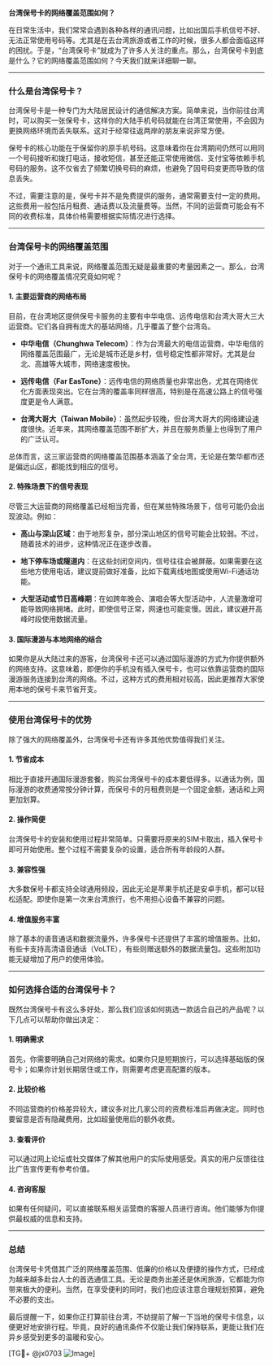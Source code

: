 **台湾保号卡的网络覆盖范围如何？**

在日常生活中，我们常常会遇到各种各样的通讯问题，比如出国后手机信号不好、无法正常使用号码等。尤其是在去台湾旅游或者工作的时候，很多人都会面临这样的困扰。于是，“台湾保号卡”就成为了许多人关注的重点。那么，台湾保号卡到底是什么？它的网络覆盖范围如何？今天我们就来详细聊一聊。

---

### 什么是台湾保号卡？

台湾保号卡是一种专门为大陆居民设计的通信解决方案。简单来说，当你前往台湾时，可以购买一张保号卡，这样你的大陆手机号码就能在台湾正常使用，不会因为更换网络环境而丢失联系。这对于经常往返两岸的朋友来说非常方便。

保号卡的核心功能在于保留你的原手机号码。这意味着你在台湾期间仍然可以用同一个号码接听和拨打电话，接收短信，甚至还能正常使用微信、支付宝等依赖手机号码的服务。这不仅省去了频繁切换号码的麻烦，也避免了因号码变更而导致的信息丢失。

不过，需要注意的是，保号卡并不是免费提供的服务，通常需要支付一定的费用。这些费用一般包括月租费、通话费以及流量费等。当然，不同的运营商可能会有不同的收费标准，具体价格需要根据实际情况进行选择。

---

### 台湾保号卡的网络覆盖范围

对于一个通讯工具来说，网络覆盖范围无疑是最重要的考量因素之一。那么，台湾保号卡的网络覆盖情况究竟如何呢？

#### 1. **主要运营商的网络布局**
目前，在台湾地区提供保号卡服务的主要有中华电信、远传电信和台湾大哥大三大运营商。它们各自拥有庞大的基站网络，几乎覆盖了整个台湾岛。

- **中华电信（Chunghwa Telecom）**：作为台湾最大的电信运营商，中华电信的网络覆盖范围最广，无论是城市还是乡村，信号稳定性都非常好。尤其是台北、高雄等大城市，网络速度极快。
  
- **远传电信（Far EasTone）**：远传电信的网络质量也非常出色，尤其在网络优化方面表现突出。它在台湾的覆盖率同样很高，特别是在高速公路上的信号强度更是令人满意。

- **台湾大哥大（Taiwan Mobile）**：虽然起步较晚，但台湾大哥大的网络建设速度很快。近年来，其网络覆盖范围不断扩大，并且在服务质量上也得到了用户的广泛认可。

总体而言，这三家运营商的网络覆盖范围基本涵盖了全台湾，无论是在繁华都市还是偏远山区，都能找到相应的信号。

#### 2. **特殊场景下的信号表现**
尽管三大运营商的网络覆盖已经相当完善，但在某些特殊场景下，信号可能仍会出现波动。例如：

- **高山与深山区域**：由于地形复杂，部分深山地区的信号可能会比较弱。不过，随着技术的进步，这种情况正在逐步改善。

- **地下停车场或隧道内**：在这些封闭空间内，信号往往会被屏蔽。如果需要在这些地方使用电话，建议提前做好准备，比如下载离线地图或使用Wi-Fi通话功能。

- **大型活动或节日高峰期**：在如跨年晚会、演唱会等大型活动中，人流量激增可能导致网络拥堵。此时，即使信号正常，网速也可能变慢。因此，建议避开高峰时段使用数据流量。

#### 3. **国际漫游与本地网络的结合**
如果你是从大陆过来的游客，台湾保号卡还可以通过国际漫游的方式为你提供额外的网络支持。这意味着，即便你的手机没有插入保号卡，也可以依靠运营商的国际漫游服务连接到台湾的网络。不过，这种方式的费用相对较高，因此更推荐大家使用本地的保号卡来节省开支。

---

### 使用台湾保号卡的优势

除了强大的网络覆盖外，台湾保号卡还有许多其他优势值得我们关注。

#### 1. **节省成本**
相比于直接开通国际漫游套餐，购买台湾保号卡的成本要低得多。以通话为例，国际漫游的收费通常按分钟计算，而保号卡的月租费则是一个固定金额，通话和上网更加划算。

#### 2. **操作简便**
台湾保号卡的安装和使用过程非常简单。只需要将原来的SIM卡取出，插入保号卡即可开始使用。整个过程不需要复杂的设置，适合所有年龄段的人群。

#### 3. **兼容性强**
大多数保号卡都支持全球通用频段，因此无论是苹果手机还是安卓手机，都可以轻松适配。即使你是第一次来台湾旅行，也不用担心设备不兼容的问题。

#### 4. **增值服务丰富**
除了基本的语音通话和数据流量外，许多保号卡还提供了丰富的增值服务。比如，有些卡支持高清语音通话（VoLTE），有些则赠送额外的数据流量包。这些附加功能无疑增加了用户的使用体验。

---

### 如何选择合适的台湾保号卡？

既然台湾保号卡有这么多好处，那么我们应该如何挑选一款适合自己的产品呢？以下几点可以帮助你做出决定：

#### 1. **明确需求**
首先，你需要明确自己对网络的需求。如果你只是短期旅行，可以选择基础版的保号卡；如果你计划长期居住或工作，则需要考虑更高配置的版本。

#### 2. **比较价格**
不同运营商的价格差异较大，建议多对比几家公司的资费标准后再做决定。同时也要留意是否有隐藏费用，比如超量使用后的额外收费。

#### 3. **查看评价**
可以通过网上论坛或社交媒体了解其他用户的实际使用感受。真实的用户反馈往往比广告宣传更有参考价值。

#### 4. **咨询客服**
如果有任何疑问，可以直接联系相关运营商的客服人员进行咨询。他们能够为你提供最权威的信息和支持。

---

### 总结

台湾保号卡凭借其广泛的网络覆盖范围、低廉的价格以及便捷的操作方式，已经成为越来越多赴台人士的首选通信工具。无论是商务出差还是休闲旅游，它都能为你带来极大的便利。当然，在享受便利的同时，我们也应该注意合理规划预算，避免不必要的支出。

最后提醒一下，如果你正打算前往台湾，不妨提前了解一下当地的保号卡信息，以便更好地安排行程。毕竟，良好的通讯条件不仅能让我们保持联系，更能让我们在异乡感受到更多的温暖和安心。

[TG💪+ @jx0703 ![Image](https://github.com/user-attachments/assets/dbca1d08-cadb-493c-b0ec-ad6f7a83f270)]